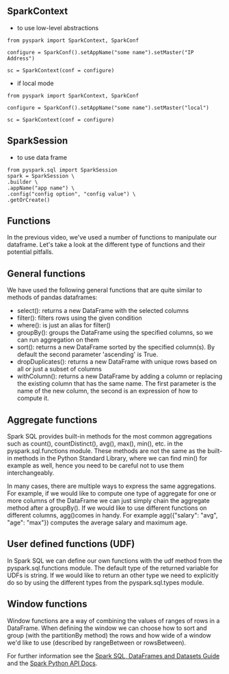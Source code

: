 ## SparkContext
- to use low-level abstractions

```
from pyspark import SparkContext, SparkConf

configure = SparkConf().setAppName("some name").setMaster("IP Address")

sc = SparkContext(conf = configure)
```

- if local mode
```
from pyspark import SparkContext, SparkConf

configure = SparkConf().setAppName("some name").setMaster("local")

sc = SparkContext(conf = configure)
```

## SparkSession
- to use data frame
```
from pyspark.sql import SparkSession
spark = SparkSession \
.builder \
.appName("app name") \
.config("config option", "config value") \
.getOrCreate()
```

## Functions
In the previous video, we've used a number of functions to manipulate our dataframe. Let's take a look at the different type of functions and their potential pitfalls.

## General functions
We have used the following general functions that are quite similar to methods of pandas dataframes:

- select(): returns a new DataFrame with the selected columns
- filter(): filters rows using the given condition
- where(): is just an alias for filter()
- groupBy(): groups the DataFrame using the specified columns, so we can run aggregation on them
- sort(): returns a new DataFrame sorted by the specified column(s). By default the second parameter 'ascending' is True.
- dropDuplicates(): returns a new DataFrame with unique rows based on all or just a subset of columns
- withColumn(): returns a new DataFrame by adding a column or replacing the existing column that has the same name. The first parameter is the name of the new column, the second is an expression of how to compute it.

## Aggregate functions
Spark SQL provides built-in methods for the most common aggregations such as count(), countDistinct(), avg(), max(), min(), etc. in the pyspark.sql.functions module. These methods are not the same as the built-in methods in the Python Standard Library, where we can find min() for example as well, hence you need to be careful not to use them interchangeably.

In many cases, there are multiple ways to express the same aggregations. For example, if we would like to compute one type of aggregate for one or more columns of the DataFrame we can just simply chain the aggregate method after a groupBy(). If we would like to use different functions on different columns, agg()comes in handy. For example agg({"salary": "avg", "age": "max"}) computes the average salary and maximum age.

## User defined functions (UDF)
In Spark SQL we can define our own functions with the udf method from the pyspark.sql.functions module. The default type of the returned variable for UDFs is string. If we would like to return an other type we need to explicitly do so by using the different types from the pyspark.sql.types module.

## Window functions
Window functions are a way of combining the values of ranges of rows in a DataFrame. When defining the window we can choose how to sort and group (with the partitionBy method) the rows and how wide of a window we'd like to use (described by rangeBetween or rowsBetween).

For further information see the [Spark SQL, DataFrames and Datasets Guide](https://spark.apache.org/docs/latest/sql-programming-guide.html) and the [Spark Python API Docs](https://spark.apache.org/docs/latest/api/python/index.html).